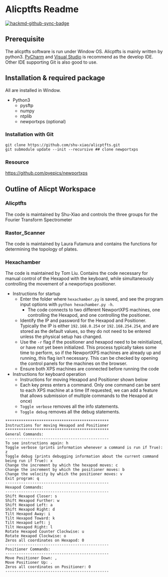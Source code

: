 # Alicptfts Readme

[![hackmd-github-sync-badge](https://hackmd.io/28NNL4k8RVC3ogB8J0pbZQ/badge)](https://hackmd.io/28NNL4k8RVC3ogB8J0pbZQ)

## Prerequisite
The alicptfts software is run under Window OS.
Alicptfts is mainly written by python3. [PyCharm](https://www.jetbrains.com/pycharm/download/#section=windows) and [Visual Studio](https://visualstudio.microsoft.com/free-developer-offers/) 
is recommend as the develop IDE. Other IDE supporting Git is also good to use. 

## Installation & required package
All are installed in Window.
* Python3
    * pysftp
    * numpy
    * ntplib
    * newportxps (optional)

### Installation with Git
```
git clone https://github.com/shu-xiao/alicptfts.git
git submodule update --init --recursive ## clone newportxps
```
### Resource
https://github.com/pyepics/newportxps

## Outline of Alicpt Workspace
### Alicptfts
The code is maintained by Shu-Xiao and controls the three groups for the Fourier Transform Spectrometer
### Rastor_Scanner
The code is maintained by Laura Futamura and contains the functions for determining the topology of plates.
### Hexachamber
The code is maintained by Tom Liu. Contains the code necessary for manual control of the Hexapod with the keyboard, while simultaneously controlling the movement of a newportxps positioner.
* Instructions for startup
    * Enter the folder where `hexachamber.py` is saved, and see the program input options with `python hexachamber.py -h`. 
        * The code connects to two different NewportXPS machines, one controlling the Hexapod, and one controlling the positioner.
    * Identify the IP and password for the Hexapod and Positioner. Typically the IP is either `192.168.0.254` or `192.168.254.254`, and are stored as the default values, so they do not need to be entered unless the physical setup has changed.
    * Use the `-r` flag if the positioner and hexapod need to be reinitialized, or have not yet been initialized. This process typically takes some time to perform, so if the NewportXPS machines are already up and running, this flag isn't necessary. This can be checked by opening the control panels for the machines on the browser.
    * Ensure both XPS machines are connected before running the code
* Instructions for keyboard operation
    * Instructions for moving Hexapod and Positioner shown below
    * Each key press enters a command. Only one command can be sent to each XPS machine at a time (If requested, we can add a feature that allows submission of  multiple commands to the Hexapod at once)
    * `Toggle verbose` removes all the info statements.
    * `Toggle debug` removes all the debug statements.
```
**********************************************
Instructions for moving Hexapod and Positioner
**********************************************
General Commands:
----------------------------------------------
To see instructions again: h
Toggle verbose (prints information whenever a command is run if True): z
Toggle debug (prints debugging information about the current command being run if True): x
Change the increment by which the hexapod moves: c
Change the increment by which the positioner moves: b
Change the velocity by which the positioner moves: v
Exit program: q
----------------------------------------------
Hexapod Commands:
----------------------------------------------
Shift Hexapod Closer: s
Shift Hexapod Further: w
Shift Hexapod Left: a
Shift Hexapod Right: d
Tilt Hexapod Away: i
Tilt Hexapod Toward: k
Tilt Hexapod Left: j
Tilt Hexapod Right: l
Rotate Hexapod Counter Clockwise: u
Rotate Hexapod Clockwise: o
Zeros all coordinates on Hexapod: 0
----------------------------------------------
Positioner Commands:
----------------------------------------------
Move Positioner Down: ,
Move Positioner Up: .
Zeros all coordinates on Positioner: 0
----------------------------------------------
```

    

